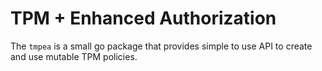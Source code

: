 # TPM + Enhanced Authorization
The `tmpea` is a  small go package that provides simple to use API to create and use mutable TPM policies.

